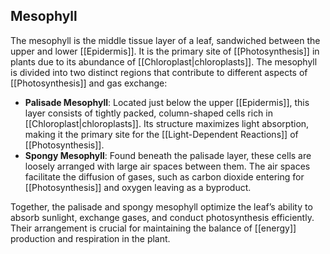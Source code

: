 ## Mesophyll  
The mesophyll is the middle tissue layer of a leaf, sandwiched between the upper and lower [[Epidermis]]. It is the primary site of [[Photosynthesis]] in plants due to its abundance of [[Chloroplast|chloroplasts]]. The mesophyll is divided into two distinct regions that contribute to different aspects of [[Photosynthesis]] and gas exchange:  

- **Palisade Mesophyll**: Located just below the upper [[Epidermis]], this layer consists of tightly packed, column-shaped cells rich in [[Chloroplast|chloroplasts]]. Its structure maximizes light absorption, making it the primary site for the [[Light-Dependent Reactions]] of [[Photosynthesis]].  
- **Spongy Mesophyll**: Found beneath the palisade layer, these cells are loosely arranged with large air spaces between them. The air spaces facilitate the diffusion of gases, such as carbon dioxide entering for [[Photosynthesis]] and oxygen leaving as a byproduct.  

Together, the palisade and spongy mesophyll optimize the leaf’s ability to absorb sunlight, exchange gases, and conduct photosynthesis efficiently. Their arrangement is crucial for maintaining the balance of [[energy]] production and respiration in the plant.  
